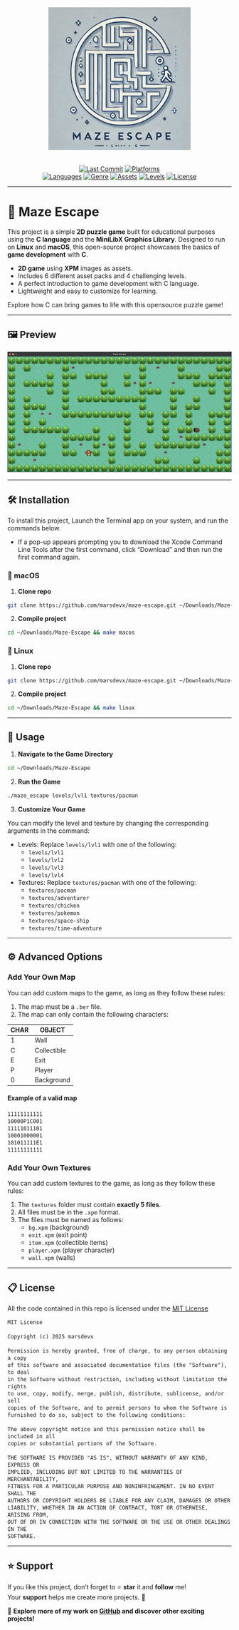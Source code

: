 <div align="center">
  <img src="imgs/logo.png" width="320px" alt="Maze Escape">
</div>

<br>

<div align="center">

[![Last Commit](https://custom-icon-badges.demolab.com/github/last-commit/marsdevx/maze-escape?logoColor=white&labelColor=2C2C2C&label=Last%20Commit&color=8A2BE2&logo=mark-github)](https://github.com/marsdevx/maze-escape/commits/main "Last Commit")
[![Platforms](https://custom-icon-badges.demolab.com/static/v1?logoColor=white&labelColor=2C2C2C&label=Platforms&message=macOS%20|%20Linux&color=D32F2F&logo=device-desktop)](https://github.com/marsdevx/maze-escape "Platforms")
<br>
[![Languages](https://custom-icon-badges.demolab.com/static/v1?logoColor=white&labelColor=2C2C2C&label=Languages&message=C%20language&color=748ADB&logo=file-code)](https://github.com/marsdevx/maze-escape "Languages")
[![Genre](https://custom-icon-badges.demolab.com/static/v1?logoColor=white&labelColor=2C2C2C&label=Genre&message=Puzzle&color=F47F42&logo=goal)](https://github.com/marsdevx/maze-escape "Genre")
[![Assets](https://custom-icon-badges.demolab.com/static/v1?logoColor=white&labelColor=2C2C2C&label=Assets&message=%206%20&color=15CDD3&logo=file-media)](https://github.com/marsdevx/maze-escape/tree/main/textures "Assets")
[![Levels](https://custom-icon-badges.demolab.com/static/v1?logoColor=white&labelColor=2C2C2C&label=Levels&message=%204%20&color=C2185B&logo=filter)](https://github.com/marsdevx/maze-escape/tree/main/levels "Levels")
[![License](https://custom-icon-badges.demolab.com/static/v1?logoColor=white&labelColor=2C2C2C&label=License&message=MIT&color=00C853&logo=law)](https://github.com/marsdevx/maze-escape/blob/main/LICENSE "License")

</div>

---

# 🧩 Maze Escape

This project is a simple **2D puzzle game** built for educational purposes using the **C language** and the **MiniLibX Graphics Library**. Designed to run on **Linux** and **macOS**, this open-source project showcases the basics of **game development** with **C**.

*	**2D game** using **XPM** images as assets.
*	Includes 6 different asset packs and 4 challenging levels.
*	A perfect introduction to game development with C language.
*	Lightweight and easy to customize for learning.

Explore how C can bring games to life with this opensource puzzle game!

---

## 🖼️ Preview

<div align="center">
  <img src="imgs/preview.png" alt="Preview">
</div>

---

## 🛠️ Installation

To install this project, Launch the Terminal app on your system, and run the commands below. <br>
  - If a pop-up appears prompting you to download the Xcode Command Line Tools after the first command, click “Download” and then run the first command again.

###  macOS

1. **Clone repo**
```bash
git clone https://github.com/marsdevx/maze-escape.git ~/Downloads/Maze-Escape
```

2. **Compile project**
```bash
cd ~/Downloads/Maze-Escape && make macos
```

### 🐧 Linux

1. **Clone repo**
```bash
git clone https://github.com/marsdevx/maze-escape.git ~/Downloads/Maze-Escape
```

2. **Compile project**
```bash
cd ~/Downloads/Maze-Escape && make linux
```

---

## 🚀 Usage

1. **Navigate to the Game Directory**
```bash
cd ~/Downloads/Maze-Escape
```

2. **Run the Game**
```bash
./maze_escape levels/lvl1 textures/pacman
```

3. **Customize Your Game**

You can modify the level and texture by changing the corresponding arguments in the command:

- Levels: Replace `levels/lvl1` with one of the following:
  - `levels/lvl1`
  - `levels/lvl2`
  - `levels/lvl3`
  - `levels/lvl4`
- Textures: Replace `textures/pacman` with one of the following:
  - `textures/pacman`
  - `textures/adventurer`
  - `textures/chicken`
  - `textures/pokemon`
  - `textures/space-ship`
  - `textures/time-adventure`

---

## ⚙️ Advanced Options

### Add Your Own Map

You can add custom maps to the game, as long as they follow these rules:

1. The map must be a `.ber` file.
2. The map can only contain the following characters:

| CHAR | OBJECT        |
|------|---------------|
| 1    | Wall          |
| C    | Collectible   |
| E    | Exit          |
| P    | Player        |
| 0    | Background    |

#### Example of a valid map

```
11111111111
10000P1C001
11111011101
10001000001
101011111E1
11111111111
```

### Add Your Own Textures

You can add custom textures to the game, as long as they follow these rules:

1. The `textures` folder must contain **exactly 5 files**.
2. All files must be in the `.xpm` format.
3. The files must be named as follows:
   - `bg.xpm` (background)
   - `exit.xpm` (exit point)
   - `item.xpm` (collectible items)
   - `player.xpm` (player character)
   - `wall.xpm` (walls)

---

## 📋 License

All the code contained in this repo is licensed under the [MIT License](LICENSE)

```
MIT License

Copyright (c) 2025 marsdevx

Permission is hereby granted, free of charge, to any person obtaining a copy
of this software and associated documentation files (the "Software"), to deal
in the Software without restriction, including without limitation the rights
to use, copy, modify, merge, publish, distribute, sublicense, and/or sell
copies of the Software, and to permit persons to whom the Software is
furnished to do so, subject to the following conditions:

The above copyright notice and this permission notice shall be included in all
copies or substantial portions of the Software.

THE SOFTWARE IS PROVIDED "AS IS", WITHOUT WARRANTY OF ANY KIND, EXPRESS OR
IMPLIED, INCLUDING BUT NOT LIMITED TO THE WARRANTIES OF MERCHANTABILITY,
FITNESS FOR A PARTICULAR PURPOSE AND NONINFRINGEMENT. IN NO EVENT SHALL THE
AUTHORS OR COPYRIGHT HOLDERS BE LIABLE FOR ANY CLAIM, DAMAGES OR OTHER
LIABILITY, WHETHER IN AN ACTION OF CONTRACT, TORT OR OTHERWISE, ARISING FROM,
OUT OF OR IN CONNECTION WITH THE SOFTWARE OR THE USE OR OTHER DEALINGS IN THE
SOFTWARE.
```

---

## ⭐ Support

If you like this project, don’t forget to ⭐ **star** it and **follow** me!  
Your **support** helps me create more projects. 🚀  

🔗 **Explore more of my work on [GitHub](https://github.com/marsdevx?tab=repositories) and discover other exciting projects!**